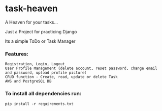 # task-heaven

A Heaven for your tasks...

Just a Project for practicing Django

Its a simple ToDo or Task Manager

### Features:
```
Registration, Login, Logout
User Profile Management (delete account, reset password, change email and password, upload profile picture)
CRUD function - Create, read, update or delete Task
AWS and PostgreSQL DB
```

### To install all dependencies run:
```
pip install -r requirements.txt
```
